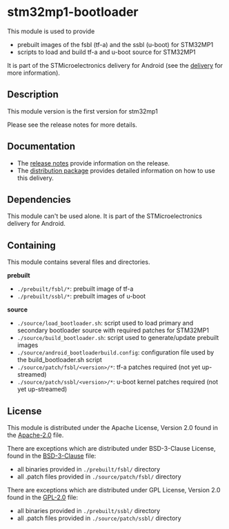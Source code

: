 # stm32mp1-bootloader #

This module is used to provide
* prebuilt images of the fsbl (tf-a) and the ssbl (u-boot) for STM32MP1
* scripts to load and build tf-a and u-boot source for STM32MP1

It is part of the STMicroelectronics delivery for Android (see the [delivery][] for more information).

[delivery]: https://wiki.st.com/stm32mpu/wiki/STM32MP15_distribution_for_Android_release_note_-_v1.0.0

## Description ##

This module version is the first version for stm32mp1

Please see the release notes for more details.

## Documentation ##

* The [release notes][] provide information on the release.
* The [distribution package][] provides detailed information on how to use this delivery.

[release notes]: https://wiki.st.com/stm32mpu/wiki/STM32MP15_distribution_for_Android_release_note_-_v1.0.0
[distribution package]: https://wiki.st.com/stm32mpu/wiki/STM32MP1_Distribution_Package_for_Android

## Dependencies ##

This module can't be used alone. It is part of the STMicroelectronics delivery for Android.

## Containing ##

This module contains several files and directories.

**prebuilt**
* `./prebuilt/fsbl/*`: prebuilt image of tf-a
* `./prebuilt/ssbl/*`: prebuilt images of u-boot

**source**
* `./source/load_bootloader.sh`: script used to load primary and secondary bootloader source with required patches for STM32MP1
* `./source/build_bootloader.sh`: script used to generate/update prebuilt images
* `./source/android_bootloaderbuild.config`: configuration file used by the build_bootloader.sh script
* `./source/patch/fsbl/<version>/*`: tf-a patches required (not yet up-streamed)
* `./source/patch/ssbl/<version>/*`: u-boot kernel patches required (not yet up-streamed)

## License ##

This module is distributed under the Apache License, Version 2.0 found in the [Apache-2.0](./LICENSES/Apache-2.0) file.

There are exceptions which are distributed under BSD-3-Clause License, found in the [BSD-3-Clause](./LICENSES/BSD-3-Clause) file:
* all binaries provided in `./prebuilt/fsbl/` directory
* all .patch files provided in `./source/patch/fsbl/` directory

There are exceptions which are distributed under GPL License, Version 2.0 found in the [GPL-2.0](./LICENSES/GPL-2.0) file:
* all binaries provided in `./prebuilt/ssbl/` directory
* all .patch files provided in `./source/patch/ssbl/` directory
